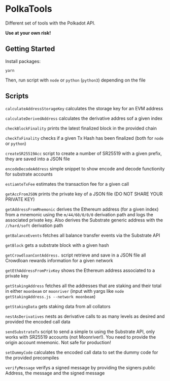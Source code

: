 # PolkaTools

Different set of tools with the Polkadot API.

**Use at your own risk!**

## Getting Started

Install packages:

```
yarn
```

Then, run script with `node` or `python` (`python3`) depending on the file


## Scripts

`calculateAddressStorageKey` calculates the storage key for an EVM address

`calculateDerivedAddress` calculates the derivative addres sof a given index

`checkBlockFinality` prints the latest finalized block in the provided chain

`checkTxFinality` checks if a given Tx Hash has been finalized (both for `node` or `python`)

`createSR25519Acc` script to create a number of SR25519 with a given prefix, they are saved into a JSON file

`encodeDecodeAddress` simple snippet to show encode and decode functionity for substrate accounts

`estiamteTxFee` estimates the transaction fee for a given call

`getAccFromJSON` prints the private key of a JSON file (DO NOT SHARE YOUR PRIVATE KEY)

`getAddressFromMnemonic` derives the Ethereum address (for a given index) from a mnemonic using the `m/44/60/0/0/0` derivation path and logs the associated private key. Also derives the Substrate generic address with the `//hard/soft` derivation path

`getBalanceEvents` fetches all balance transfer events via the Substrate API

`getBlock` gets a substrate block with a given hash

`getCrowdloanContAddress.` script retrieve and save in a JSON file all Crowdloan rewards information for a given network

`getEthAddressFromPrivKey` shows the Ethereum address associated to a private key

`getStakingAddress` fetches all the addresses that are staking and their total in either `moonbeam` or `moonriver` (input with yargs like `node getStakingAddress.js --network moonbeam`)

`getStakingData` gets staking data from all collators

`nestAsDerivatives` nests as derivative calls to as many levels as desired and provided the encoded call data

`sendSubstrateTx` script to send a simple tx using the Substrate API, only works with SR25519 accounts (not Moonriver!). You need to provide the origin account mnemonic. Not safe for production!

`setDummyCode` calculates the encoded call data to set the dummy code for the provided precompiles

`verifyMessage` verifys a signed message by providing the signers public Address, the message and the signed message
